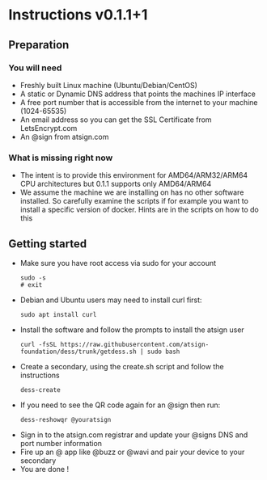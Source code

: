 # Instructions v0.1.1+1

## Preparation
### You will need
- Freshly built Linux machine (Ubuntu/Debian/CentOS)
- A static or Dynamic DNS address that points the machines IP interface
- A free port number that is accessible from the internet to your machine (1024-65535)
- An email address so you can get the SSL Certificate from LetsEncrypt.com
- An @sign from atsign.com

### What is missing right now
- The intent is to provide this environment for AMD64/ARM32/ARM64 CPU architectures but 0.1.1 supports only AMD64/ARM64
- We assume the machine we are installing on has no other software installed. So carefully examine the scripts if for example you want to install a specific version of docker. Hints are in the scripts on how to do this

## Getting started
- Make sure you have root access via sudo for your account
  ```
  sudo -s
  # exit
  ```
- Debian and Ubuntu users may need to install curl first:
  ```
  sudo apt install curl
  ```
- Install the software and follow the prompts to install the atsign user
  ```
  curl -fsSL https://raw.githubusercontent.com/atsign-foundation/dess/trunk/getdess.sh | sudo bash
  ```
- Create a secondary, using the create.sh script and follow the instructions
  ```
  dess-create
  ```
- If you need to see the QR code again for an @sign then run:
  ```
  dess-reshowqr @youratsign
  ```
- Sign in to the atsign.com registrar and update your @signs DNS and port number information
- Fire up an @ app like @buzz or @wavi and pair your device to your secondary
- You are done !


